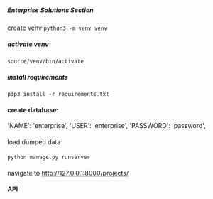 ##### Enterprise Solutions Section

create venv
`python3 -m venv venv`
##### activate venv
`source/venv/bin/activate`
##### install requirements
`pip3 install -r requirements.txt`
#### create database:
'NAME': 'enterprise',
'USER': 'enterprise',
'PASSWORD': 'password',

####
load dumped data
#### 
`python manage.py runserver`
####
navigate to 
http://127.0.0.1:8000/projects/

#### API
